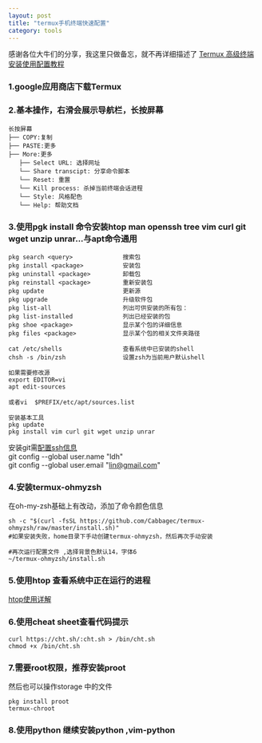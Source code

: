```yaml
---
layout: post
title: "termux手机终端快速配置"
category: tools
---
```



感谢各位大牛们的分享，我这里只做备忘，就不再详细描述了
[Termux 高级终端安装使用配置教程](http://www.sqlsec.com/2018/05/termux.html)
### 1.google应用商店下载Termux
### 2.基本操作，右滑会展示导航栏，长按屏幕
```
长按屏幕
├── COPY:复制
├── PASTE:更多
├── More:更多
   ├── Select URL: 选择网址
   └── Share transcipt: 分享命令脚本
   └── Reset: 重置
   └── Kill process: 杀掉当前终端会话进程
   └── Style: 风格配色
   └── Help: 帮助文档
```
### 3.使用pgk install 命令安装htop man openssh tree vim curl git wget unzip unrar...与apt命令通用
```shell
pkg search <query>              搜索包
pkg install <package>           安装包
pkg uninstall <package>         卸载包
pkg reinstall <package>         重新安装包
pkg update                      更新源
pkg upgrade                     升级软件包
pkg list-all                    列出可供安装的所有包：
pkg list-installed              列出已经安装的包
pkg shoe <package>              显示某个包的详细信息
pkg files <package>             显示某个包的相关文件夹路径

cat /etc/shells                 查看系统中已安装的shell
chsh -s /bin/zsh                设置zsh为当前用户默认shell

如果需要修改源
export EDITOR=vi 
apt edit-sources

或者vi  $PREFIX/etc/apt/sources.list

安装基本工具
pkg update
pkg install vim curl git wget unzip unrar

```
安装git需[配置ssh信息](https://blog.csdn.net/hustpzb/article/details/8230454/)  
git config --global user.name "ldh"  
git config --global user.email "lin@gmail.com"

### 4.安装termux-ohmyzsh
在oh-my-zsh基础上有改动，添加了命令颜色信息
```
sh -c "$(curl -fsSL https://github.com/Cabbagec/termux-ohmyzsh/raw/master/install.sh)"
#如果安装失败，home目录下手动创建termux-ohmyzsh，然后再次手动安装

#再次运行配置文件 ,选择背景色默认14，字体6
~/termux-ohmyzsh/install.sh
```
### 5.使用htop 查看系统中正在运行的进程 
[htop使用详解](http://www.178linux.com/4394)
### 6.使用cheat sheet查看代码提示 
```shell
curl https://cht.sh/:cht.sh > /bin/cht.sh
chmod +x /bin/cht.sh
```
### 7.需要root权限，推荐安装proot
然后也可以操作storage 中的文件
```shell
pkg install proot
termux-chroot
```
### 8.使用python 继续安装python ,vim-python 

